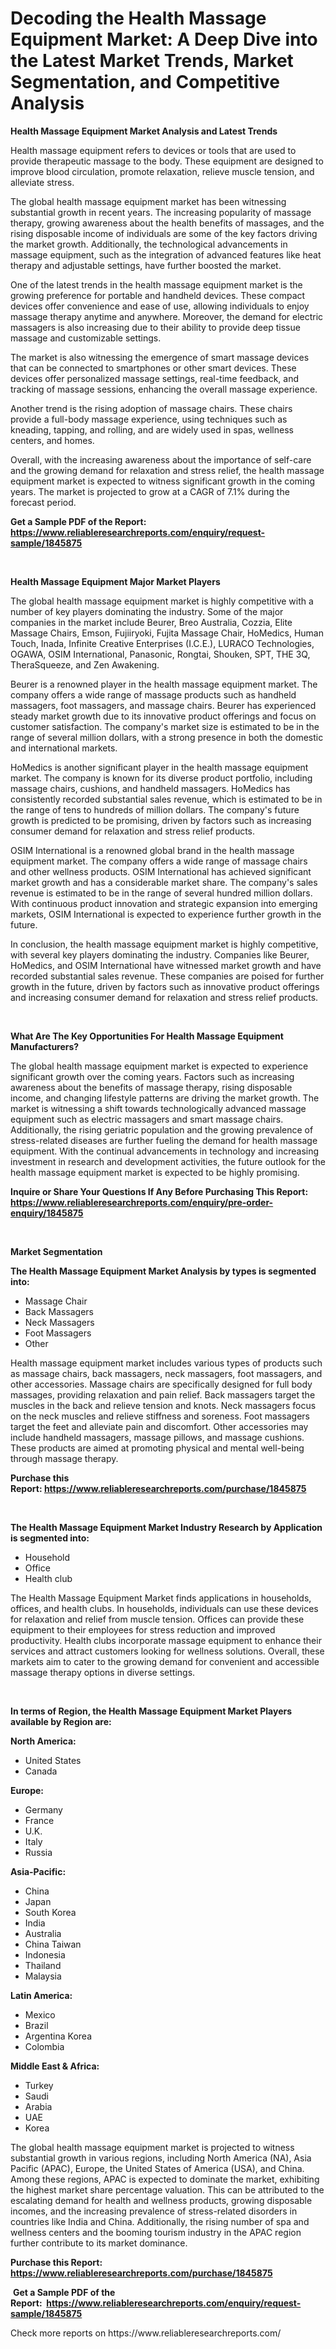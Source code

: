 <p><h1>Decoding the Health Massage Equipment Market: A Deep Dive into the Latest Market Trends, Market Segmentation, and Competitive Analysis</h1></p><p><strong>Health Massage Equipment Market Analysis and Latest Trends</strong></p>
<p><p>Health massage equipment refers to devices or tools that are used to provide therapeutic massage to the body. These equipment are designed to improve blood circulation, promote relaxation, relieve muscle tension, and alleviate stress.</p><p>The global health massage equipment market has been witnessing substantial growth in recent years. The increasing popularity of massage therapy, growing awareness about the health benefits of massages, and the rising disposable income of individuals are some of the key factors driving the market growth. Additionally, the technological advancements in massage equipment, such as the integration of advanced features like heat therapy and adjustable settings, have further boosted the market.</p><p>One of the latest trends in the health massage equipment market is the growing preference for portable and handheld devices. These compact devices offer convenience and ease of use, allowing individuals to enjoy massage therapy anytime and anywhere. Moreover, the demand for electric massagers is also increasing due to their ability to provide deep tissue massage and customizable settings.</p><p>The market is also witnessing the emergence of smart massage devices that can be connected to smartphones or other smart devices. These devices offer personalized massage settings, real-time feedback, and tracking of massage sessions, enhancing the overall massage experience.</p><p>Another trend is the rising adoption of massage chairs. These chairs provide a full-body massage experience, using techniques such as kneading, tapping, and rolling, and are widely used in spas, wellness centers, and homes.</p><p>Overall, with the increasing awareness about the importance of self-care and the growing demand for relaxation and stress relief, the health massage equipment market is expected to witness significant growth in the coming years. The market is projected to grow at a CAGR of 7.1% during the forecast period.</p></p>
<p><strong>Get a Sample PDF of the Report:&nbsp; <a href="https://www.reliableresearchreports.com/enquiry/request-sample/1845875">https://www.reliableresearchreports.com/enquiry/request-sample/1845875</a></strong></p>
<p>&nbsp;</p>
<p><strong>Health Massage Equipment Major Market Players</strong></p>
<p><p>The global health massage equipment market is highly competitive with a number of key players dominating the industry. Some of the major companies in the market include Beurer, Breo Australia, Cozzia, Elite Massage Chairs, Emson, Fujiiryoki, Fujita Massage Chair, HoMedics, Human Touch, Inada, Infinite Creative Enterprises (I.C.E.), LURACO Technologies, OGAWA, OSIM International, Panasonic, Rongtai, Shouken, SPT, THE 3Q, TheraSqueeze, and Zen Awakening.</p><p>Beurer is a renowned player in the health massage equipment market. The company offers a wide range of massage products such as handheld massagers, foot massagers, and massage chairs. Beurer has experienced steady market growth due to its innovative product offerings and focus on customer satisfaction. The company's market size is estimated to be in the range of several million dollars, with a strong presence in both the domestic and international markets.</p><p>HoMedics is another significant player in the health massage equipment market. The company is known for its diverse product portfolio, including massage chairs, cushions, and handheld massagers. HoMedics has consistently recorded substantial sales revenue, which is estimated to be in the range of tens to hundreds of million dollars. The company's future growth is predicted to be promising, driven by factors such as increasing consumer demand for relaxation and stress relief products.</p><p>OSIM International is a renowned global brand in the health massage equipment market. The company offers a wide range of massage chairs and other wellness products. OSIM International has achieved significant market growth and has a considerable market share. The company's sales revenue is estimated to be in the range of several hundred million dollars. With continuous product innovation and strategic expansion into emerging markets, OSIM International is expected to experience further growth in the future.</p><p>In conclusion, the health massage equipment market is highly competitive, with several key players dominating the industry. Companies like Beurer, HoMedics, and OSIM International have witnessed market growth and have recorded substantial sales revenue. These companies are poised for further growth in the future, driven by factors such as innovative product offerings and increasing consumer demand for relaxation and stress relief products.</p></p>
<p>&nbsp;</p>
<p><strong>What Are The Key Opportunities For Health Massage Equipment Manufacturers?</strong></p>
<p><p>The global health massage equipment market is expected to experience significant growth over the coming years. Factors such as increasing awareness about the benefits of massage therapy, rising disposable income, and changing lifestyle patterns are driving the market growth. The market is witnessing a shift towards technologically advanced massage equipment such as electric massagers and smart massage chairs. Additionally, the rising geriatric population and the growing prevalence of stress-related diseases are further fueling the demand for health massage equipment. With the continual advancements in technology and increasing investment in research and development activities, the future outlook for the health massage equipment market is expected to be highly promising.</p></p>
<p><strong>Inquire or Share Your Questions If Any Before Purchasing This Report: <a href="https://www.reliableresearchreports.com/enquiry/pre-order-enquiry/1845875">https://www.reliableresearchreports.com/enquiry/pre-order-enquiry/1845875</a></strong></p>
<p>&nbsp;</p>
<p><strong>Market Segmentation</strong></p>
<p><strong>The Health Massage Equipment Market Analysis by types is segmented into:</strong></p>
<p><ul><li>Massage Chair</li><li>Back Massagers</li><li>Neck Massagers</li><li>Foot Massagers</li><li>Other</li></ul></p>
<p><p>Health massage equipment market includes various types of products such as massage chairs, back massagers, neck massagers, foot massagers, and other accessories. Massage chairs are specifically designed for full body massages, providing relaxation and pain relief. Back massagers target the muscles in the back and relieve tension and knots. Neck massagers focus on the neck muscles and relieve stiffness and soreness. Foot massagers target the feet and alleviate pain and discomfort. Other accessories may include handheld massagers, massage pillows, and massage cushions. These products are aimed at promoting physical and mental well-being through massage therapy.</p></p>
<p><strong>Purchase this Report:&nbsp;<a href="https://www.reliableresearchreports.com/purchase/1845875">https://www.reliableresearchreports.com/purchase/1845875</a></strong></p>
<p>&nbsp;</p>
<p><strong>The Health Massage Equipment Market Industry Research by Application is segmented into:</strong></p>
<p><ul><li>Household</li><li>Office</li><li>Health club</li></ul></p>
<p><p>The Health Massage Equipment Market finds applications in households, offices, and health clubs. In households, individuals can use these devices for relaxation and relief from muscle tension. Offices can provide these equipment to their employees for stress reduction and improved productivity. Health clubs incorporate massage equipment to enhance their services and attract customers looking for wellness solutions. Overall, these markets aim to cater to the growing demand for convenient and accessible massage therapy options in diverse settings.</p></p>
<p>&nbsp;</p>
<p><strong>In terms of Region, the Health Massage Equipment Market Players available by Region are:</strong></p>
<p>
    <p> <strong> North America: </strong>
        <ul>
            <li>United States</li>
            <li>Canada</li>
        </ul>
        </p> 
    <p> <strong> Europe: </strong>
        <ul>
            <li>Germany</li>
            <li>France</li>
            <li>U.K.</li>
            <li>Italy</li>
            <li>Russia</li>
        </ul>
        </p> 
    <p> <strong> Asia-Pacific: </strong>
        <ul>
            <li>China</li>
            <li>Japan</li>
            <li>South Korea</li>
            <li>India</li>
            <li>Australia</li>
            <li>China Taiwan</li>
            <li>Indonesia</li>
            <li>Thailand</li>
            <li>Malaysia</li>
        </ul>
        </p> 
    <p> <strong> Latin America: </strong>
        <ul>
            <li>Mexico</li>
            <li>Brazil</li>
            <li>Argentina Korea</li>
            <li>Colombia</li>
        </ul>
        </p> 
    <p> <strong> Middle East & Africa: </strong>
        <ul>
            <li>Turkey</li>
            <li>Saudi</li>
            <li>Arabia</li>
            <li>UAE</li>
            <li>Korea</li>
        </ul>
    </p>
    </p>
<p><p>The global health massage equipment market is projected to witness substantial growth in various regions, including North America (NA), Asia Pacific (APAC), Europe, the United States of America (USA), and China. Among these regions, APAC is expected to dominate the market, exhibiting the highest market share percentage valuation. This can be attributed to the escalating demand for health and wellness products, growing disposable incomes, and the increasing prevalence of stress-related disorders in countries like India and China. Additionally, the rising number of spa and wellness centers and the booming tourism industry in the APAC region further contribute to its market dominance.</p></p>
<p><strong>Purchase this Report: <a href="https://www.reliableresearchreports.com/purchase/1845875">https://www.reliableresearchreports.com/purchase/1845875</a></strong></p>
<p>&nbsp;<strong>Get a Sample PDF of the Report:&nbsp;&nbsp;<a href="https://www.reliableresearchreports.com/enquiry/request-sample/1845875">https://www.reliableresearchreports.com/enquiry/request-sample/1845875</a></strong></p>
<p><strong></strong></p>
<p>Check more reports on https://www.reliableresearchreports.com/</p>